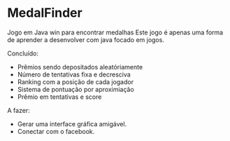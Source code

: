 # MedalFinder
Jogo em Java win para encontrar medalhas 
Este jogo é apenas uma forma de aprender a desenvolver com java focado em jogos.

Concluído:
- Prêmios sendo depositados aleatóriamente 
- Número de tentativas fixa e decresciva
- Ranking com a posição de cada jogador
- Sistema de pontuação por aproximiação 
- Prêmio em tentativas e score

A fazer: 
- Gerar uma interface gráfica amigável. 
- Conectar com o facebook. 
